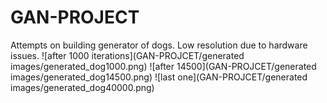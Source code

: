 # GAN-PROJECT
Attempts on building generator of dogs. Low resolution due to hardware issues.
![after 1000 iterations](GAN-PROJCET/generated images/generated_dog1000.png)
![after 14500](GAN-PROJCET/generated images/generated_dog14500.png)
![last one](GAN-PROJCET/generated images/generated_dog40000.png)

